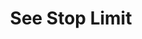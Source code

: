 ---
title: See Stop Limit
position_number: 10
type: get
description: /az/future/trade/v1/entrust/profit-list
parameters:
    -
        name: symbol
        type: string
        mandatory: true
        default: N/A
        description: "Trading pairs (queries all trading pairs if not passed)\t"
        ranges:
    -
        name: page
        type: integer
        mandatory: false
        default: 1
        description: Page
        ranges:
    -
        name: size
        type: integer
        mandatory: false
        default: 10
        description: Quantity of a single page
        ranges:
    -
        name: startTime
        type: integer
        mandatory: false
        default: N/A
        description: Start time
        ranges:
    -
        name: endTime
        type: integer
        mandatory: false
        default: N/A
        description: End time
        ranges:
    -
        name: state
        type: string
        mandatory: true
        default: N/A
        description: >-
            Order state:NOT_TRIGGERED：New order (not triggered);TRIGGERING:Triggering;TRIGGERED:Triggered;USER_REVOCATION:User revocation;PLATFORM_REVOCATION:Platform revocation (rejection);EXPIRED:expired;UNFINISHED:Unfinished;HISTORY:(History)
        ranges: >-
            NOT_TRIGGERED;TRIGGERING;TRIGGERED;USER_REVOCATION;PLATFORM_REVOCATION;EXPIRED;UNFINISHED;HISTORY
    
content_markdown: |-

                 #### **Limit Flow Rules**

                 200/s/apikey
left_code_blocks:
    -
        code_block: "public void getMarketConfig() {\r\n\tString text = HttpUtil.get(URL + \"/data/api/az/future/trade/v1/getMarketConfig\");\r\n\tSystem.out.println(text);\r\n}"
        title: Java
        language: java
right_code_blocks:
    - code_block: |-
        {
          "error": {
            "code": "",
            "msg": ""
          },
          "msgInfo": "",
          "result": {
            "items": [
              {
                "createdTime": 0, //Time
                "entryPrice": 0, //Open position average price
                "executedQty": 0, //Actual transaction
                "isolatedMargin": 0, //Isolated Margin
                "origQty": 0, //Quantity (Cont)
                "positionSide": "", //Position side
                "positionSize": 0, //Position quantity (Cont)
                "profitId": 0, //Order ID
                "state": "", //Order state:NOT_TRIGGERED：New order (not triggered);TRIGGERING:Triggering;TRIGGERED:Triggered;USER_REVOCATION:User revocation;PLATFORM_REVOCATION:Platform revocation (rejection);EXPIRED:expired;
                "symbol": "", //Trading pair
                "triggerProfitPrice": 0, //Stop profit price
                "triggerStopPrice": 0 //Stop loss price
              }
            ],
            "page": 0,
            "ps": 0,
            "total": 0
          },
          "returnCode": 0
        }
      title: Response
      language: json
---
